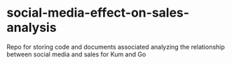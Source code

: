 # social-media-effect-on-sales-analysis
Repo for storing code and documents associated analyzing the relationship between social media and sales for Kum and Go

